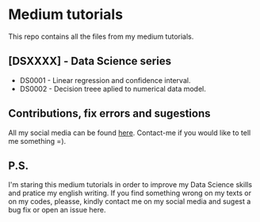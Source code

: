 # Medium tutorials

This repo contains all the files from my medium tutorials. 

## [DSXXXX] - Data Science series 

* DS0001 - Linear regression and confidence interval.
* DS0002 - Decision treee aplied to numerical data model.





## Contributions, fix errors and sugestions

All my social media can be found [here](https://linktr.ee/IagoMorais). Contact-me if you would like to tell me something =).




## P.S.

I'm staring this medium tutorials in order to improve my Data Science skills and pratice my english writing. If you find something wrong on my texts or on my codes, pleasse, kindly contact me on my social media and sugest a bug fix or open an issue here.

